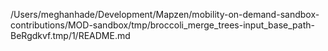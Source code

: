/Users/meghanhade/Development/Mapzen/mobility-on-demand-sandbox-contributions/MOD-sandbox/tmp/broccoli_merge_trees-input_base_path-BeRgdkvf.tmp/1/README.md